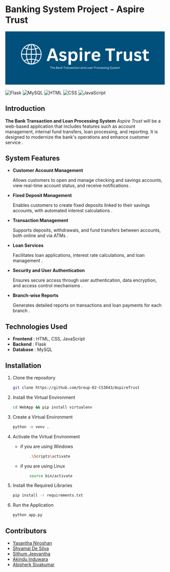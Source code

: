 # Banking System Project - Aspire Trust
![Aspire Trust](../Assets/Aspire_Trust.png)

![Flask](https://img.shields.io/badge/Flask-2.0.1-green)
![MySQL](https://img.shields.io/badge/MySQL-8.0.26-orange)
![HTML](https://img.shields.io/badge/HTML-5-red)
![CSS](https://img.shields.io/badge/CSS-3-blue)
![JavaScript](https://img.shields.io/badge/JavaScript-ES6-yellow)


## Introduction
**The Bank Transaction and Loan Processing System** *Aspire Trust* will be a web-based application that includes features such as account management, internal fund transfers, loan processing, and reporting. It is designed to modernize the bank's operations and enhance customer service .

## System Features
- **Customer Account Management** 
    
    Allows customers to open and manage checking and savings accounts, view real-time account status, and receive notifications .
- **Fixed Deposit Management** 
    
    Enables customers to create fixed deposits linked to their savings accounts, with automated interest calculations .
- **Transaction Management** 
        
    Supports deposits, withdrawals, and fund transfers between accounts, both online and via ATMs .
- **Loan Services** 

    Facilitates loan applications, interest rate calculations, and loan management .
- **Security and User Authentication**  
    
    Ensures secure access through user authentication, data encryption, and access control mechanisms .
- **Branch-wise Reports** 
    
    Generates detailed reports on transactions and loan payments for each branch .

## Technologies Used
- **Frontend** : HTML, CSS, JavaScript
- **Backend** : Flask
- **Database** : MySQL

## Installation
1. Clone the repository
    ```bash
    git clone https://github.com/Group-02-CS3043/AspireTrust
    ```
2. Install the Virtual Environment
    ```bash
    cd WebApp && pip install virtualenv
    ```
3. Create a Virtual Environment
    ```bash
    python -m venv .
    ```
4. Activate the Virtual Environment

    - if you are using Windows
        ```bash
            .\Scripts\activate
        ```
    - if you are using Linux
        ```bash
            source bin/activate
        ```
5. Install the Required Libraries
    ```bash
    pip install -r requirements.txt
    ```
6. Run the Application
    ```bash
    python app.py
    ```


## Contributors
- [Yasantha Niroshan](https://github.com/yasanthaniroshan)
- [Shyamal De Silva](https://github.com/dilumin)
- [Sithum Jeevantha](https://github.com/sithumjee)
- [Akindu Induwara](https://github.com/AkinduID)
- [Abisherk Sivakumar](https://github.com/SivakumarAbisherk)